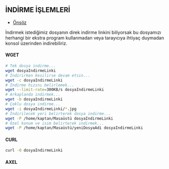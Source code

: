 ## İNDİRME İŞLEMLERİ

- [Önsöz](https://github.com/cicekhasan/DersNotlarim)


İndirmek istediğimiz dosyanın direk indirme linkini biliyorsak bu dosyamızı herhangi bir ekstra program kullanmadan veya tarayıcıya ihtiyaç duymadan konsol üzerinden indirebiliriz.

#### WGET

```bash
# Tek dosya indirme...
wget dosyaIndirmeLinki
# İndirirken kesilirse devam etsin...
wget -c dosyaIndirmeLinki
# İndirme hızını belirlemek...
wget --limit-rate=300KB/s dosyaIndirmeLinki
# Arkaplanda indirmek...
wget -b dosyaIndirmeLinki
# Çoklu dosya indirme...
wget -i dosyaIndirmeLinki/*.jpg
# İndirilecek yeri belirterek dosya indirme...
wget -P /home/kaptan/Masaüstü dosyaIndirmeLinki
# Özel konum ve isim belirterek indirmek...
wget -P /home/kaptan/Masaüstü/yeniDosyaAdi dosyaIndirmeLinki
```
#### CURL

```bash
curl -O dosyaIndirmeLinki
```
#### AXEL

```bash

```

